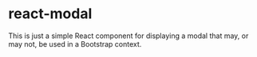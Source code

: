 # react-modal

This is just a simple React component for displaying a modal that may, or may not, be used in a Bootstrap context.